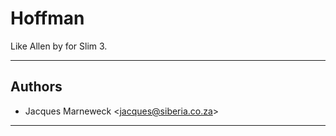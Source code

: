 # Hoffman

Like Allen by for Slim 3.

---

## Authors

 * Jacques Marneweck <<jacques@siberia.co.za>>

---
